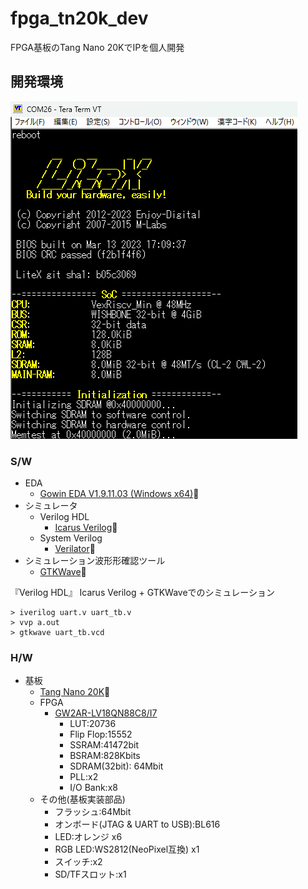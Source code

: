 # fpga_tn20k_dev

FPGA基板のTang Nano 20KでIPを個人開発

## 開発環境

![litex](/doc//img/LiteX/LiteX_tn20k_20250711.png)

### S/W

- EDA
  - [Gowin EDA V1.9.11.03 (Windows x64)](https://cdn.gowinsemi.com.cn/Gowin_V1.9.11.03_x64_win.zip)🔗
- シミュレータ
  - Verilog HDL
    - [Icarus Verilog](https://bleyer.org/icarus/)🔗
  - System Verilog
    - [Verilator](https://www.veripool.org/verilator/)🔗
- シミュレーション波形形確認ツール
  - [GTKWave](https://gtkwave.sourceforge.net/)🔗

『Verilog HDL』
Icarus Verilog + GTKWaveでのシミュレーション

```shell
> iverilog uart.v uart_tb.v
> vvp a.out
> gtkwave uart_tb.vcd
```

### H/W

- 基板
  - [Tang Nano 20K](https://wiki.sipeed.com/hardware/en/tang/tang-nano-20k/nano-20k.html)🔗
  - FPGA
    - [GW2AR-LV18QN88C8/I7](https://www.gowinsemi.com.cn/prod_view.aspx?TypeId=10&FId=t3:10:3&Id=167#GW2AR)
      - LUT:20736
      - Flip Flop:15552
      - SSRAM:41472bit
      - BSRAM:828Kbits
      - SDRAM(32bit): 64Mbit
      - PLL:x2
      - I/O Bank:x8
  - その他(基板実装部品)
    - フラッシュ:64Mbit
    - オンボード(JTAG & UART to USB):BL616
    - LED:オレンジ x6
    - RGB LED:WS2812(NeoPixel互換) x1
    - スイッチ:x2
    - SD/TFスロット:x1
